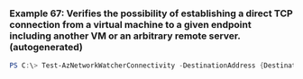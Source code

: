 
### Example 67: Verifies the possibility of establishing a direct TCP connection from a virtual machine to a given endpoint including another VM or an arbitrary remote server. (autogenerated)
```powershell
PS C:\> Test-AzNetworkWatcherConnectivity -DestinationAddress {DestinationAddress} -DestinationPort {DestinationPort} -NetworkWatcher {NetworkWatcher} -SourceId {SourceId}


